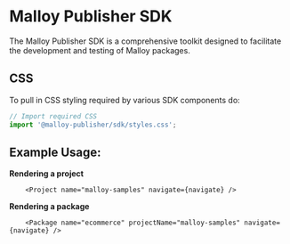 # Malloy Publisher SDK

The Malloy Publisher SDK is a comprehensive toolkit designed to facilitate the development and testing of Malloy packages.

## CSS
To pull in CSS styling required by various SDK components do:
```ts
// Import required CSS
import '@malloy-publisher/sdk/styles.css';
```

## Example Usage:
**Rendering a project**
```react
    <Project name="malloy-samples" navigate={navigate} />
``` 
**Rendering a package**
```react
    <Package name="ecommerce" projectName="malloy-samples" navigate={navigate} />
```
